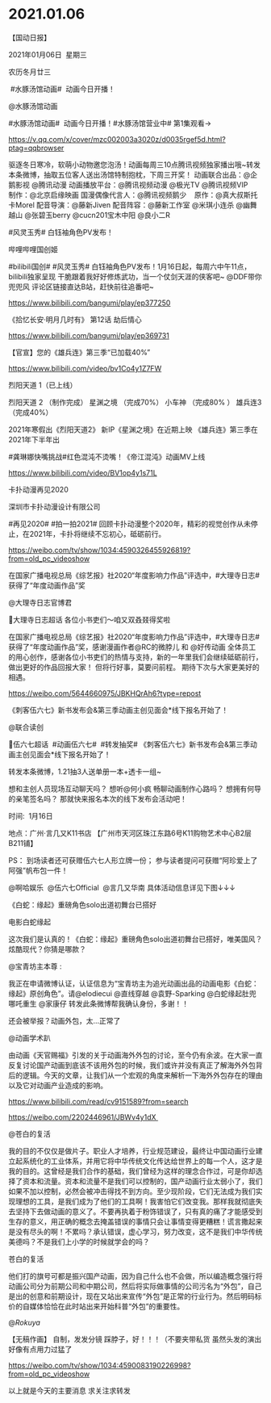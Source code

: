 ﻿#  2021.01.06
【国动日报】

2021年01月06日  星期三


农历冬月廿三


 #水豚汤馆动画#  动画今日开播！


@水豚汤馆动画    


#水豚汤馆动画#  动画今日开播！#水豚汤馆营业中# 第1集观看→ 

https://v.qq.com/x/cover/mzc002003a3020z/d0035rgef5d.html?ptag=qqbrowser

驱逐冬日寒冷，软萌小动物邀您泡汤！动画每周三10点腾讯视频独家播出哦~转发本条微博，抽取五位客人送出汤馆特制抱枕，下周三开奖！
动画联合出品：@企鹅影视 @腾讯动漫
动画播放平台：@腾讯视频动漫 @极光TV @腾讯视频VIP   
制作：@北京启缘映画
国漫偶像代言人：@腾讯视频鹅少   
原作：@真大叔斯托卡Morel
配音导演：@藤新Jiven
配音阵容：@藤新工作室 @米琪小连杀 @幽舞越山 @张碧玉berry @cucn201宝木中阳 @良小二R




#风灵玉秀# 白钰袖角色PV发布！


哔哩哔哩国创姬                 


#bilibili国创# #风灵玉秀# 白钰袖角色PV发布！1月16日起，每周六中午11点，bilibili独家呈现
干脆跟着我好好修炼武功，当一个仗剑天涯的侠客吧~
@DDF带你兜兜风
评论区链接直达B站，赶快前往追番吧~

https://www.bilibili.com/bangumi/play/ep377250





《拾忆长安·明月几时有》 第12话 劫后情心

https://www.bilibili.com/bangumi/play/ep369731





【官宣】您的《雄兵连》第三季“已加载40%”

https://www.bilibili.com/video/bv1Co4y1Z7FW

烈阳天道 1（已上线）


烈阳天道 2 （制作完成）
星渊之境 （完成70%）
小车神 （完成80% ）
雄兵连3 （完成40%）

2021年寒假出《烈阳天道2》
新IP《星渊之境》在近期上映
《雄兵连》第三季在2021年下半年出

#龚琳娜快嘴挑战#红色混沌不烫嘴！《帝江混沌》动画MV上线

https://www.bilibili.com/video/BV1op4y1s71L




卡扑动漫再见2020

深圳市卡扑动漫设计有限公司 


#再见2020# #拍一拍2021#
回顾卡扑动漫整个2020年，精彩的视觉创作从未停止，在2021年，卡扑将继续不忘初心，砥砺前行。

https://weibo.com/tv/show/1034:4590326455926819?from=old_pc_videoshow

在国家广播电视总局《综艺报》社2020“年度影响力作品”评选中，#大理寺日志#获得了“年度动画作品”奖

@大理寺日志官博君                            

大理寺日志超话 各位小书吏们～咱又双叒叕得奖啦

在国家广播电视总局《综艺报》社2020“年度影响力作品”评选中，#大理寺日志#获得了“年度动画作品”奖，感谢漫画作者@RC的微脖儿 和 @好传动画 全体员工的用心创作，感谢各位小书吏们的热情与支持，新的一年里我们会继续砥砺前行，做出更好的作品回报大家！
但将行好事，莫要问前程。
期待下次与大家更美好的相遇。

https://weibo.com/5644660975/JBKHQrAh6?type=repost







《刺客伍六七》新书发布会&第三季动画主创见面会*线下报名开始了！

@联合读创                            

伍六七超话  #动画伍六七#  #转发抽奖#
《刺客伍六七》新书发布会&第三季动画主创见面会*线下报名开始了！

转发本条微博，1.21抽3人送单册一本+透卡一组~

想和主创人员现场互动聊天吗？
想听@何小疯 畅聊动画制作心路吗？
想拥有何导的亲笔签名吗？
那就快来报名本次的线下发布会活动吧！



时间:  1月16日 


地点：广州·言几又K11书店
【广州市天河区珠江东路6号K11购物艺术中心B2层B211铺】

PS：
到场读者还可获赠伍六七人形立牌一份；
参与读者提问可获赠“阿珍爱上了阿强”帆布包一件！

@啊哈娱乐  @伍六七Official  @言几又华南
具体活动信息详见下图↓↓↓




《白蛇：缘起》重磅角色solo出道初舞台已搭好

电影白蛇缘起                  


这次我们是认真的！《白蛇：缘起》重磅角色solo出道初舞台已搭好，唯美国风？炫酷现代？你猜是哪款？

@宝青坊主本尊 :  


我正在申请微博认证，认证信息为“宝青坊主为追光动画出品的动画电影《白蛇：缘起》原创角色”。请@elodiecui @直线穿越 @袁野-Sparking @白蛇缘起肚兜哪吒重生 @家康仔 转发此条微博帮我确认身份，多谢！！

还会被举报？动画外包，太...正常了

@动画学术趴  


由动画《天官赐福》引发的关于动画海外外包的讨论，至今仍有余波。在大家一直反复讨论国产动画到底该不该用外包的时候，我们或许并没有真正了解海外外包背后的逻辑。今天的文章，让我们从一个宏观的角度来解析一下海外外包存在的理由以及它对动画产业造成的影响。

https://www.bilibili.com/read/cv9151589?from=search







https://weibo.com/2202446961/JBWv4y1dX      


@苍白的复活   


我的目的不仅仅是做片子。职业人才培养，行业规范建设，最终让中国动画行业建立起系统化的工业体系，并用它将中华传统文化传达给世界上的每一个人，这才是我的目的。这曾经是我们合作的基础，我们曾经为这样的理念合作过，可是你却选择了资本和流量。资本和流量不是我们可以控制的，国产动画行业太弱小了，我们如果不加以控制，必然会被冲击得找不到方向。至少现阶段，它们无法成为我们实现理想的工具，是我们成为了他们的工具啊！我害怕它们改变我。那样我就彻底失去坚持下去做动画的意义了。不要再执着于粉饰错误了，只有真的痛了才能感受到生存的意义，用正确的概念去掩盖错误的事情只会让事情变得更糟糕！谎言撒起来是没有尽头的啊！不累吗？承认错误，虚心学习，努力改变，这不是我们中华传统美德吗？不是我们上小学的时候就学会的吗？

苍白的复活                        


他们打的旗号可都是振兴国产动画，因为自己什么也不会做，所以编造概念强行将动画公司分为前期公司和中期公司，然后将实际做事情的公司污名为“外包”，自己是出的创意和前期设计，现在又站出来宣传“外包”是正常的行业行为。然后明码标价的自媒体恰恰在此时站出来开始科普“外包”的重要性。

@_Rokuya_                            

【无稿作画】
自制，发发分镜
踩脖子，好！！！（不要夹带私货
虽然头发的演出好像有点用力过猛了

https://weibo.com/tv/show/1034:4590083190226998?from=old_pc_videoshow

以上就是今天的主要消息
求关注求转发













